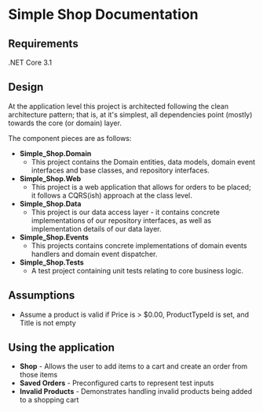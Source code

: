 # Simple Shop Documentation

## Requirements

.NET Core 3.1

## Design

At the application level this project is architected following the clean architecture pattern; that is, at it's simplest, all dependencies point (mostly) towards the core (or domain) layer. 

The component pieces are as follows:

* **Simple_Shop.Domain**
  * This project contains the Domain entities, data models, domain event interfaces and base classes, and repository interfaces.
* **Simple_Shop.Web**
  * This project is a web application that allows for orders to be placed; it follows a CQRS(ish) approach at the class level.
* **Simple_Shop.Data**
  * This project is our data access layer - it contains concrete implementations of our repository interfaces, as well as implementation details of our data layer.
* **Simple_Shop.Events**
  * This projects contains concrete implementations of domain events handlers and domain event dispatcher.
* **Simple_Shop.Tests**
  * A test project containing unit tests relating to core business logic.

## Assumptions

* Assume a product is valid if Price is > $0.00, ProductTypeId is set, and Title is not empty

## Using the application

* **Shop** - Allows the user to add items to a cart and create an order from those items
* **Saved Orders** - Preconfigured carts to represent test inputs
* **Invalid Products** - Demonstrates handling invalid products being added to a shopping cart



